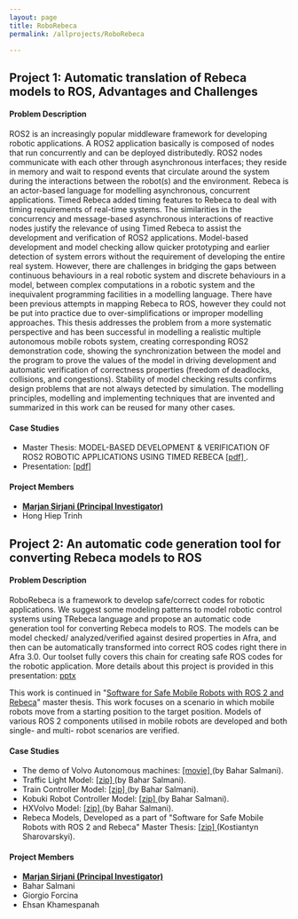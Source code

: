 ```yaml
---
layout: page
title: RoboRebeca
permalink: /allprojects/RoboRebeca

---
```

## Project 1: Automatic translation of Rebeca models to ROS, Advantages and Challenges
#### Problem Description 
ROS2 is an increasingly popular middleware framework for developing robotic applications. A ROS2 application basically is composed of nodes that run concurrently and can be deployed distributedly. ROS2 nodes communicate with each other through asynchronous interfaces; they reside in memory and wait to respond events that circulate around the system during the interactions between the robot(s) and the environment. Rebeca is an actor-based language for modelling asynchronous, concurrent applications. Timed Rebeca added timing features to Rebeca to deal with timing requirements of real-time systems. The similarities in the concurrency and message-based asynchronous interactions of reactive nodes justify the relevance of using Timed Rebeca to assist the development and verification of ROS2 applications. Model-based development and model checking allow quicker prototyping and earlier detection of system errors without the requirement of developing the entire real system. However, there are challenges in bridging the gaps between continuous behaviours in a real robotic system and discrete behaviours in a model, between complex computations in a robotic system and the inequivalent programming facilities in a modelling language. There have been previous attempts in mapping Rebeca to ROS, however they could not be put into practice due to over-simplifications or improper modelling approaches. This thesis addresses the problem from a more systematic perspective and has been successful in modelling a realistic multiple autonomous mobile robots system, creating corresponding ROS2 demonstration code, showing the synchronization between the model and the program to prove the values of the model in driving development and automatic verification of correctness properties (freedom of deadlocks, collisions, and congestions). Stability of model checking results confirms design problems that are not always detected by simulation. The modelling principles, modelling and implementing techniques that are invented and summarized in this work can be reused for many other cases.

#### Case Studies 
* Master Thesis: MODEL-BASED DEVELOPMENT & VERIFICATION OF ROS2 ROBOTIC APPLICATIONS USING TIMED REBECA [ [pdf] ](https://www.diva-portal.org/smash/get/diva2:1767802/FULLTEXT01.pdf). 
* Presentation: [ [pdf] ](/assets/projects/RoboRebeca/Hiep-ModellingROS2inTimedRebeca.pdf)
  


#### Project Members
* **<u>Marjan Sirjani (Principal Investigator)</u>**
* Hong Hiep Trinh



## Project 2: An automatic code generation tool for converting Rebeca models to ROS
#### Problem Description 
RoboRebeca is a framework to develop safe/correct codes for robotic applications. We suggest some modeling patterns to model robotic control systems using TRebeca language and propose an automatic code generation tool for converting Rebeca models to ROS.
The models can be model checked/ analyzed/verified against desired properties in Afra, and then can be automatically transformed into correct ROS codes right there in Afra 3.0.
Our toolset fully covers this chain for creating safe ROS codes for the robotic application. 
More details about this project is provided in this presentation: <a class="link link_presentation" href="/assets/projects/RoboRebeca/RoboRebeca.pptx">pptx</a>

This work is continued in "[Software for Safe Mobile Robots with ROS 2 and Rebeca](/assets/theses/SOFTWARE-FOR-SAFE-MOBILE-ROBOTS-WITH-ROS2-AND-REBECA.pdf)" master thesis. This work focuses on a scenario in which mobile robots move from a starting position to the target position. Models of various ROS 2 components utilised in mobile robots are developed and both single- and multi- robot scenarios are verified.

#### Case Studies 
* The demo of Volvo Autonomous machines: [ [movie] ](/assets/projects/RoboRebeca/automaticConversionChain.mp4) (by Bahar Salmani). 
* Traffic Light Model: [ [zip] ](https://github.com/rebeca-lang/rebeca-lang.binaries/raw/master/Traffic%20Light%20Case.zip) (by Bahar Salmani). 
* Train Controller Model: [ [zip] ](https://github.com/rebeca-lang/rebeca-lang.binaries/raw/master/Train%20Contoller.zip) (by Bahar Salmani). 
* Kobuki Robot Controller Model: [ [zip] ](https://github.com/rebeca-lang/rebeca-lang.binaries/raw/master/Kobuki%20Case.zip) (by Bahar Salmani). 
* HXVolvo Model: [ [zip] ](https://github.com/rebeca-lang/rebeca-lang.binaries/raw/master/HXVolvo%20Case.zip) (by Bahar Salmani). 
* Rebeca Models, Developed as a part of "Software for Safe Mobile Robots with ROS 2 and Rebeca" Master Thesis: [ [zip] ](/assets/projects/RoboRebeca/MobileRobots.zip) (Kostiantyn Sharovarskyi). 

#### Project Members
* **<u>Marjan Sirjani (Principal Investigator)</u>**
* Bahar Salmani
* Giorgio Forcina
* Ehsan Khamespanah
<!-- 
{% comment %}
#### Related Publications
- Giorgio Forcina, Ali Jafari, Ehsan Khamespanah, Stephan Baumgart, Marjan Sirjani: AdaptiveFlow: An Actor-based Eulerian Framework for Track-based Flow Management, Submitted to SAC 2019.
FOCLASA, 2017  [ [pdf] ](/assets/papers/2017/LightweightPreprocessingForAgent-BasedSimulationOfSmartMobilityInitiatives.pdf) [ [report] ](/assets/projects/Tangramob/reports/tech-report.pdf) [ [model] ](/assets/projects/tangramob/case-studies/model-smi1.rebeca)
{% endcomment %}
-->
